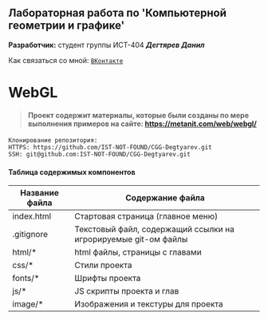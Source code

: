 Лабораторная работа по 'Компьютерной геометрии и графике'
-
**Разработчик:** студент группы ИСТ-404 ***Дегтярев Данил***

Как связаться со мной: [`ВКонтакте`](https://vk.com/danilshik) 

# WebGL
>#### Проект содержит материалы, которые были созданы по мере выполнения примеров на сайте: https://metanit.com/web/webgl/
>


    Клонирование репозитория: 
    HTTPS: https://github.com/IST-NOT-FOUND/CGG-Degtyarev.git
    SSH: git@github.com:IST-NOT-FOUND/CGG-Degtyarev.git

#### Таблица содержимых компонентов
Название файла      | Содержание файла
--------------------|----------------------
index.html          | Стартовая страница (главное меню)
.gitignore          | Текстовый файл, содержащий ссылки на игрорируемые git-ом файлы
html/*              | html файлы, страницы с главами
css/*               | Стили проекта
fonts/*             | Шрифты проекта
js/*                | JS скрипты проекта и глав
image/*             | Изображения и текстуры для проекта